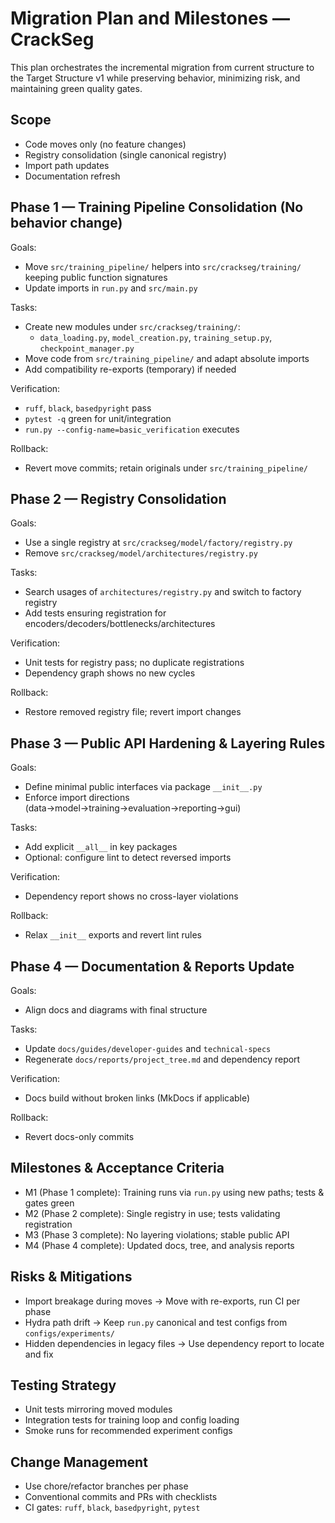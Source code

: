 <!-- markdownlint-disable-file -->
# Migration Plan and Milestones — CrackSeg

This plan orchestrates the incremental migration from current structure to the Target Structure v1 while preserving behavior, minimizing risk, and maintaining green quality gates.

## Scope
- Code moves only (no feature changes)
- Registry consolidation (single canonical registry)
- Import path updates
- Documentation refresh

## Phase 1 — Training Pipeline Consolidation (No behavior change)
Goals:
- Move `src/training_pipeline/` helpers into `src/crackseg/training/` keeping public function signatures
- Update imports in `run.py` and `src/main.py`

Tasks:
- Create new modules under `src/crackseg/training/`:
  - `data_loading.py`, `model_creation.py`, `training_setup.py`, `checkpoint_manager.py`
- Move code from `src/training_pipeline/` and adapt absolute imports
- Add compatibility re-exports (temporary) if needed

Verification:
- `ruff`, `black`, `basedpyright` pass
- `pytest -q` green for unit/integration
- `run.py --config-name=basic_verification` executes

Rollback:
- Revert move commits; retain originals under `src/training_pipeline/`

## Phase 2 — Registry Consolidation
Goals:
- Use a single registry at `src/crackseg/model/factory/registry.py`
- Remove `src/crackseg/model/architectures/registry.py`

Tasks:
- Search usages of `architectures/registry.py` and switch to factory registry
- Add tests ensuring registration for encoders/decoders/bottlenecks/architectures

Verification:
- Unit tests for registry pass; no duplicate registrations
- Dependency graph shows no new cycles

Rollback:
- Restore removed registry file; revert import changes

## Phase 3 — Public API Hardening & Layering Rules
Goals:
- Define minimal public interfaces via package `__init__.py`
- Enforce import directions (data→model→training→evaluation→reporting→gui)

Tasks:
- Add explicit `__all__` in key packages
- Optional: configure lint to detect reversed imports

Verification:
- Dependency report shows no cross-layer violations

Rollback:
- Relax `__init__` exports and revert lint rules

## Phase 4 — Documentation & Reports Update
Goals:
- Align docs and diagrams with final structure

Tasks:
- Update `docs/guides/developer-guides` and `technical-specs`
- Regenerate `docs/reports/project_tree.md` and dependency report

Verification:
- Docs build without broken links (MkDocs if applicable)

Rollback:
- Revert docs-only commits

## Milestones & Acceptance Criteria
- M1 (Phase 1 complete): Training runs via `run.py` using new paths; tests & gates green
- M2 (Phase 2 complete): Single registry in use; tests validating registration
- M3 (Phase 3 complete): No layering violations; stable public API
- M4 (Phase 4 complete): Updated docs, tree, and analysis reports

## Risks & Mitigations
- Import breakage during moves → Move with re-exports, run CI per phase
- Hydra path drift → Keep `run.py` canonical and test configs from `configs/experiments/`
- Hidden dependencies in legacy files → Use dependency report to locate and fix

## Testing Strategy
- Unit tests mirroring moved modules
- Integration tests for training loop and config loading
- Smoke runs for recommended experiment configs

## Change Management
- Use chore/refactor branches per phase
- Conventional commits and PRs with checklists
- CI gates: `ruff`, `black`, `basedpyright`, `pytest`


